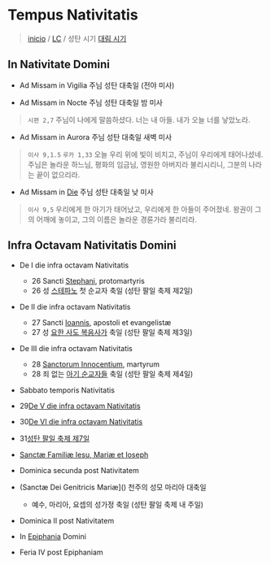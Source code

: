 # Tempus Nativitatis
> [inicio](../README.md) / [LC](../LC.md) / 성탄 시기
> [대림 시기](./LA.md)


## In Nativitate Domini
- Ad Missam in Vigilia 주님 성탄 대축일 (전야 미사)

- Ad Missam in Nocte 주님 성탄 대축일 밤 미사
> `시편 2,7` 주님이 나에게 말씀하셨다. 너는 내 아들. 내가 오늘 너를 낳았노라.  

- Ad Missam in Aurora 주님 성탄 대축일 새벽 미사
> `이사 9,1.5` `루카 1,33` 오늘 우리 위에 빛이 비치고, 주님이 우리에게 태어나셨네. 주님은 놀라운 하느님, 평화의 임금님, 영원한 아버지라 불리시리니, 그분의 나라는 끝이 없으리라.  

- Ad Missam in [Die](./nativitatis/nd.md) 주님 성탄 대축일 낮 미사
> `이사 9,5` 우리에게 한 아기가 태어났고, 우리에게 한 아들이 주어졌네. 왕권이 그의 어깨에 놓이고, 그의 이름은 놀라운 경륜가라 불리리라.  


## Infra Octavam Nativitatis Domini

- De I die infra octavam Nativitatis 
	- 26 Sancti [Stephani](1226.md), protomartyris
	- 26 성 [스테파노](./sanctorum/1226.md) 첫 순교자 축일 (성탄 팔일 축제 제2일)
- De II die infra octavam Nativitatis
	- 27 Sancti [Ioannis](blank6.md), apostoli et evangelistæ
	- 27 성 [요한 사도 복음사가](./sanctorum/1227.md) 축일 (성탄 팔일 축제 제3일)
- De III die infra octavam Nativitatis
	- 28 [Sanctorum Innocentium](innocentium.md), martyrum
	- 28 죄 없는 [아기 순교자들](./nativitatis/innocentium.md) 축일 (성탄 팔일 축제 제4일)

-  Sabbato temporis Nativitatis
- 29[De V die infra octavam Nativitatis](./nativitatis/die5.md)
- 30[De VI die infra octavam Nativitatis](./nativitatis/die6.md)
- 31[성탄 팔일 축제 제7일](./nativitatis/die7.md)

- [Sanctæ Familiæ Iesu, Mariæ et Ioseph](./nativitatis/familia.md)
- Dominica secunda post Nativitatem 
- (Sanctæ Dei Genitricis Mariæ]() 천주의 성모 마리아 대축일
	- 예수, 마리아, 요셉의 성가정 축일 (성탄 팔일 축제 내 주일)

- Dominica II post Nativitatem

- In [Epiphania](./epi.md) Domini
- Feria IV post Epiphaniam

